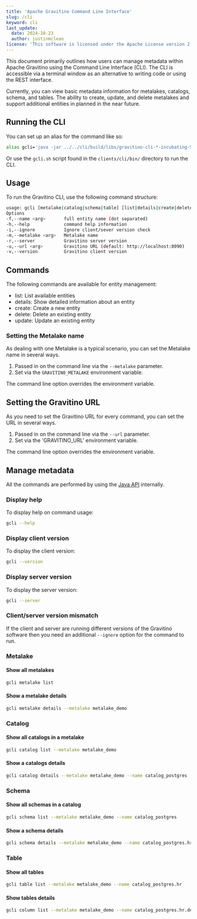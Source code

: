 ```yaml
---
title: 'Apache Gravitino Command Line Interface'
slug: /cli
keyword: cli
last_update:
  date: 2024-10-23
  author: justinmclean
license: 'This software is licensed under the Apache License version 2.'
---
```


This document primarily outlines how users can manage metadata within Apache Gravitino using the Command Line Interface (CLI). The CLI is accessible via a terminal window as an alternative to writing code or using the REST interface.

Currently, you can view basic metadata information for metalakes, catalogs, schema, and tables. The ability to create, update, and delete metalakes and support additional entities in planned in the near future.

## Running the CLI

You can set up an alias for the command like so:

```bash
alias gcli='java -jar ../../cli/build/libs/gravitino-cli-*-incubating-SNAPSHOT.jar'
```

Or use the `gcli.sh` script found in the `clients/cli/bin/` directory to run the CLI.

## Usage

 To run the Gravitino CLI, use the following command structure:

 ```bash
 usage: gcli [metalake|catalog|schema|table] [list|details|create|delete|update] [options]
 Options
 -f,--name <arg>       full entity name (dot separated)
 -h,--help             command help information
 -i,--ignore           Ignore client/sever version check
 -m,--metalake <arg>   Metalake name
 -r,--server           Gravitino server version
 -u,--url <arg>        Gravitino URL (default: http://localhost:8090)
 -v,--version          Gravitino client version
 ```

## Commands

The following commands are available for entity management:

- list: List available entities
- details: Show detailed information about an entity
- create: Create a new entity
- delete: Delete an existing entity
- update: Update an existing entity

### Setting the Metalake name

As dealing with one Metalake is a typical scenario, you can set the Metalake name in several ways.

1. Passed in on the command line via the `--metalake` parameter.
2. Set via the `GRAVITINO_METALAKE` environment variable.

The command line option overrides the environment variable.

## Setting the Gravitino URL

As you need to set the Gravitino URL for every command, you can set the URL in several ways.

1. Passed in on the command line via the `--url` parameter.
2. Set via the 'GRAVITINO_URL' environment variable.

The command line option overrides the environment variable.

## Manage metadata

All the commands are performed by using the [Java API](api/java-api) internally.

### Display help

To display help on command usage:

```bash
gcli --help
```

### Display client version

To display the client version:

```bash
gcli --version
```

### Display server version

To display the server version:

```bash
gcli --server
```

### Client/server version mismatch

If the client and server are running different versions of the Gravitino software then you need an additional `--ignore` option for the command to run.

### Metalake

#### Show all metalakes

```bash
gcli metalake list
```

#### Show a metalake details

```bash
gcli metalake details --metalake metalake_demo 
```

### Catalog

#### Show all catalogs in a metalake

```bash
gcli catalog list --metalake metalake_demo
```

#### Show a catalogs details

```bash
gcli catalog details --metalake metalake_demo --name catalog_postgres
```

### Schema

#### Show all schemas in a catalog

```bash
gcli schema list --metalake metalake_demo --name catalog_postgres
```

#### Show a schema details

```bash
gcli schema details --metalake metalake_demo --name catalog_postgres.hr
```

### Table

#### Show all tables

```bash
gcli table list --metalake metalake_demo --name catalog_postgres.hr
```

#### Show tables details

```bash
gcli column list --metalake metalake_demo --name catalog_postgres.hr.departments
```
